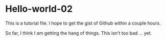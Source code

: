 # Hello-world-02

This is a tutorial file. I hope to get the gist of Github within a couple hours.

So far, I think I am getting the hang of things. This isn't too bad ... yet.